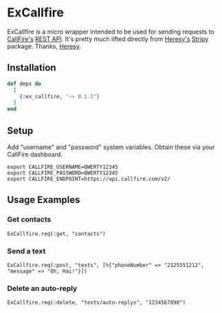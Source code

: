 # ExCallfire

ExCallfire is a micro wrapper intended to be
used for sending requests to [CallFire's](https://www.callfire.com/) [REST API](https://developers.callfire.com/docs.html). It's pretty much 
lifted directly from [Heresy's](https://github.com/heresydev) [Stripy](https://github.com/heresydev/stripy) package. Thanks, [Heresy](https://github.com/heresydev).

## Installation

```elixir
def deps do
  [
    {:ex_callfire, "~> 0.1.1"}
  ]
end
```

## Setup

Add "username" and "password" system variables. Obtain these via your CallFire dashboard.

```
export CALLFIRE_USERNAME=QWERTY12345
export CALLFIRE_PASSWORD=QWERTY12345
export CALLFIRE_ENDPOINT=https://api.callfire.com/v2/
```

## Usage Examples

### Get contacts
```
ExCallfire.req(:get, "contacts")
```

### Send a text
```
ExCallfire.req(:post, "texts", [%{"phoneNumber" => "2125551212", "message" => "Oh, Hai!"}])
```

### Delete an auto-reply
```
ExCallfire.req(:delete, "texts/auto-replys", "1234567890")
```

